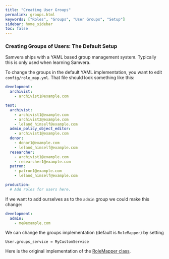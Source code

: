 ```yaml
---
title: "Creating User Groups"
permalink: groups.html
keywords: ["Roles", "Groups", "User Groups", "Setup"]
sidebar: home_sidebar
toc: false
---
```


### Creating Groups of Users: The Default Setup

Samvera ships with a YAML based group management system. Typically this is only used when learning Samvera.

To change the groups in the default YAML implementation, you want to edit `config/role_map.yml`. That file should look something like this:

```yaml
development:
  archivist:
    - archivist1@example.com

test:
  archivist:
    - archivist1@example.com
    - archivist2@example.com
    - leland_himself@example.com
  admin_policy_object_editor:
    - archivist1@example.com
  donor:
    - donor1@example.com
    - leland_himself@example.com
  researcher:
    - archivist1@example.com
    - researcher1@example.com
  patron:
    - patron1@example.com
    - leland_himself@example.com

production:
  # Add roles for users here.
```

If we want to add ourselves as to the `admin` group we could make this change:

```yaml
development:
  admin:
    - me@example.com
```

We can change the groups implementation (default is `RoleMapper`) by setting

```
User.groups_service = MyCustomService
```

Here is the original implementation of the [RoleMapper class](https://github.com/samvera/hydra-head/blob/master/hydra-access-controls/lib/hydra/role_mapper_behavior.rb).
